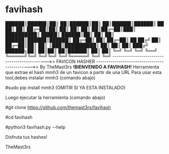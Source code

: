 # favihash


██████║██████║██║  ██║██████║██║ ██║██████║██████║  ██  ██║ 
██║    ██╔═██║██║  ██║  ██║  ██║ ██║██╔═██║███║   ██████████║
█████║ ██████║██║  ██║  ██║  ██████║██████║██████║  ██╔═██║
██║    ██╔═██║ ██ ██╔╝  ██║  ██╔═██║██║ ██║  ║███║██████████║
██║    ██║ ██║  ███╔╝ ██████╗██║ ██║██║ ██║██████║  ██║ ██║
╚═╝    ╚═╝ ╚═╝  ╚══╝  ╚═════╝╚═╝ ╚═╝╚═╝ ╚═╝╚═════╝  ╚═╝ ╚═╝
--------------------------------------------->> FAVICON HASHER
--------------------------------------------->> By TheMast3rs 
**!BIENVENIDO A FAVIHASH!**
Herramienta que extrae el hash mmh3 de un favicon a partir de una URL
Para usar esta tool,debes instalar mmh3 (comando abajo)

#sudo pip install mmh3 
(OMITIR SI YA ESTA INSTALADO)

Luego ejecutar la herramienta (comando abajo)

#git clone https://github.com/themast3rs/favihash

#cd favihash

#python3 favihash.py --help

Disfruta tus hashes! 

TheMast3rs

